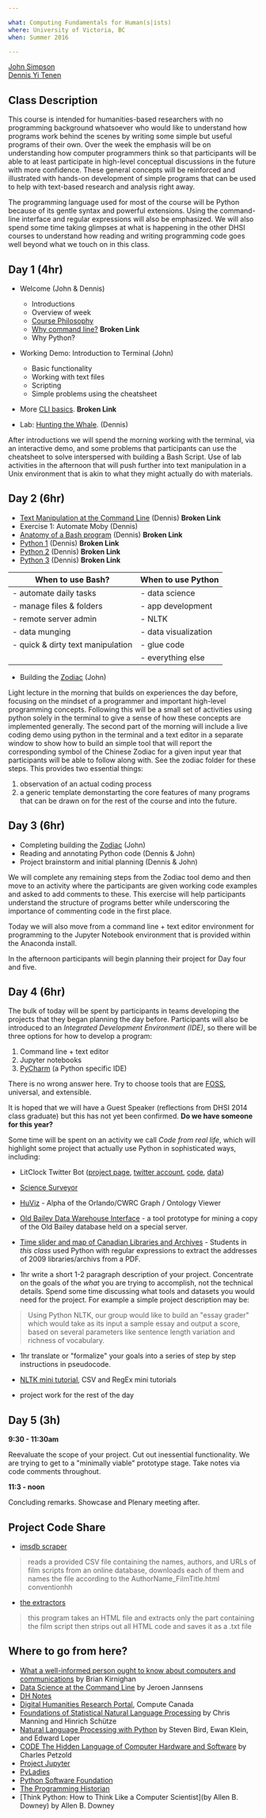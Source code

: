 ```yaml
---

what: Computing Fundamentals for Human(s|ists)
where: University of Victoria, BC
when: Summer 2016

---
```


[John Simpson](https://twitter.com/symulation)  
[Dennis Yi Tenen](https://twitter.com/dennistenen)

## Class Description

This course is intended for humanities-based researchers with no programming
background whatsoever who would like to understand how programs work behind the
scenes by writing some simple but useful programs of their own. Over the week
the emphasis will be on understanding how computer programmers think so that
participants will be able to at least participate in high-level conceptual
discussions in the future with more confidence. These general concepts will be
reinforced and illustrated with hands-on development of simple programs that
can be used to help with text-based research and analysis right away. 

The programming language used for most of the course will be Python because of its gentle syntax and powerful extensions. Using the command-line interface and regular
expressions will also be emphasized. We will also spend some time taking
glimpses at what is happening in the other DHSI courses to understand how
reading and writing programming code goes well beyond what we touch on in this
class.

## Day 1 (4hr)

- Welcome (John & Dennis)
  - Introductions
  - Overview of week
  - [Course Philosophy][6]
  - [Why command line?][7] **Broken Link**
  - Why Python?

- Working Demo: Introduction to Terminal (John)
	- Basic functionality
	- Working with text files
	- Scripting
	- Simple problems using the cheatsheet

- More [CLI basics][8]. **Broken Link**
- Lab: [Hunting the Whale][5]. (Dennis)

[4]: https://github.com/denten-courses/dhsi-coding-fundamentals/blob/master/labs/weasel.md
[5]: https://github.com/denten-courses/dhsi-coding-fundamentals/blob/master/labs/whale.md
[6]: https://github.com/denten-workshops/dh-core#philosophy
[7]: https://github.com/dh-notes/dhnotes/blob/master/tutorials/command-line/000-cli.md
[8]:https://github.com/dh-notes/dhnotes/blob/master/tutorials/command-line/000-cli.md#table-of-contents

After introductions we will spend the morning working with the terminal, via an interactive 
demo, and some problems that participants can use the cheatsheet to solve interspersed with building a Bash Script.  Use of lab activities in the afternoon
that will push further into text manipulation in a Unix environment that is akin to what they might actually do with materials.

## Day 2 (6hr)

- [Text Manipulation at the Command Line][9] (Dennis) **Broken Link**
- Exercise 1: Automate Moby (Dennis)
- [Anatomy of a Bash program][10] (Dennis) **Broken Link**
- [Python 1][11] (Dennis) **Broken Link**
- [Python 2][12] (Dennis) **Broken Link**
- [Python 3][13] (Dennis) **Broken Link**

| When to use Bash?                 | When to use Python       |
------------------------------------|--------------------------|
| - automate daily tasks            | - data science           |
| - manage files & folders          | - app development        |
| - remote server admin             | - NLTK                   |
| - data munging                    | - data visualization     |
| - quick & dirty text manipulation | - glue code              |
|                                   | - everything else        |


[9]: https://github.com/xpmethod/dhnotes/blob/master/command-line/109-text.md
[10]: https://github.com/denten-courses/dhsi-coding-fundamentals/blob/master/write-log.sh
[11]: https://github.com/denten/dhnotes/blob/master/python/python-1.md
[12]: https://github.com/denten/dhnotes/blob/master/python/python-2.md
[13]: https://github.com/denten/dhnotes/blob/master/python/python-3.md

- Building the [Zodiac][14] (John)

[14]: https://github.com/xpmethod-workshops/dhsi-coding-fundamentals/tree/master/python-live-code/zodiac

Light lecture in the morning that builds on experiences the day before,
focusing on the mindset of a programmer and important high-level programming
concepts.  Following this will be a small set of activities using python solely
in the terminal to give a sense of how these concepts are implemented
generally.  The second part of the morning will include a live coding demo
using python in the terminal and a text editor in a separate window to show how
to build an simple tool that will report the corresponding symbol of the Chinese
Zodiac for a given input year that participants will be able to follow along with. 
See the zodiac folder for these steps.  This provides two essential things:

1. observation of an actual coding process
2. a generic template demonstarting the core features of many programs that can be drawn on for the rest of the course and into the future.

## Day 3 (6hr)

- Completing building the [Zodiac][14] (John)
- Reading and annotating Python code (Dennis & John)
- Project brainstorm and initial planning (Dennis & John)

We will complete any remaining steps from the Zodiac tool demo and then move to an activity where the participants are given working code examples and asked to add comments to these.  This exercise will help participants understand the structure of programs better while underscoring the importance of commenting code in the first place.

Today we will also move from a command line + text editor environment for programming to the Jupyter Notebook environment that is provided within the Anaconda install.

In the afternoon participants will begin planning their project for Day four and five.


## Day 4 (6hr)

The bulk of today will be spent by participants in teams developing the projects that they began planning the day before.  Participants will also be introduced to an *Integrated Development Environment (IDE)*, so there will be three options for how to develop a program:

1. Command line + text editor
2. Jupyter notebooks
3. [PyCharm](https://www.jetbrains.com/pycharm/) (a Python specific IDE)

There is no wrong answer here. Try to choose tools that are 
[FOSS](http://en.wikipedia.org/wiki/Free_and_open-source_software), universal, and
extensible.

It is hoped that we will have a Guest Speaker (reflections from DHSI 2014 class graduate) but this has not yet been confirmed. **Do we have someone for this year?**

Some time will be spent on an activity we call *Code from real life*, which will highlight some project that actually use Python in sophisticated ways, including:

- LitClock Twitter Bot ([project
    page](http://xpmethod.plaintext.in/public-discourse/litclock.html),
[twitter account](https://twitter.com/litclock),
[code](https://github.com/dhcolumbia/litclock/blob/master/cron-bot.py),
[data](https://github.com/dhcolumbia/litclock/blob/master/tweets.csv))
- [Science
    Surveyor](http://xpmethod.plaintext.in/public-discourse/surveyor.html)
- [HuViz](http://alpha.orlando.dev.semandra.com/) - Alpha of the Orlando/CWRC
    Graph / Ontology Viewer 
- [Old Bailey Data Warehouse Interface](http://analytics.artsrn.ualberta.ca/digging2data/) - a tool prototype for mining a copy of the Old Bailey database held on a special server.
- [Time slider and map of Canadian Libraries and Archives](http://cwrc.ca/rsc-src/) - Students in *this class* used Python with regular expressions to extract the addresses of 2009 libraries/archivs from a PDF.
 

- 1hr write a short 1-2 paragraph description of your project. Concentrate on
the goals of the *what* you are trying to accomplish, not the technical
details. Spend some time discussing what tools and datasets you would need for
the project. For example a simple project description may be:

> Using Python NLTK, our group would like to build an "essay grader" which
> would take as its input a sample essay and output a score, based on several
> parameters like sentence length variation and richness of vocabulary.

- 1hr translate or "formalize" your goals into a series of step by step
instructions in pseudocode.

- [NLTK
mini tutorial](https://github.com/denten/dhnotes/blob/master/python/python-4.md),
CSV and RegEx mini tutorials

- project work for the rest of the day

## Day 5 (3h)

**9:30 - 11:30am**

Reevaluate the scope of your project. Cut out inessential functionality. We are 
trying to get to a "minimally viable" prototype stage. Take notes via code comments 
throughout.

**11:3 - noon**

Concluding remarks. Showcase and Plenary meeting after.



## Project Code Share

- [imsdb scraper](https://github.com/denten-workshops/dhsi-coding-fundamentals/tree/master/code-samples/imsdb)

> reads a provided CSV file containing the names, authors, and URLs of film
scripts from an online database, downloads each of them and names the file
according to the AuthorName_FilmTitle.html conventionhh

- [the extractors](https://github.com/denten-workshops/dhsi-coding-fundamentals/tree/master/code-samples/extractors)

> this program takes an HTML file and extracts only the part containing the
> film script then strips out all HTML code and saves it as a .txt file

## Where to go from here?

- [What a well-informed person ought to know
about computers and communications](http://dl.acm.org/citation.cfm?id=2380975) by Brian Kirnighan
- [Data Science at the Command Line](http://datascienceatthecommandline.com/) by Jeroen Jannsens
- [DH Notes](https://github.com/denten/dhnotes/wiki)
- [Digital Humanities Research Portal](https://www.computecanada.ca/research-portal/digital-humanities-working-group/), Compute Canada
- [Foundations of Statistical Natural Language Processing](http://nlp.stanford.edu/fsnlp/) by Chris Manning and Hinrich Schütze
- [Natural Language Processing with Python](http://www.nltk.org/book/) by  Steven Bird, Ewan Klein, and Edward Loper
- [CODE
The Hidden Language of Computer Hardware and Software](http://www.charlespetzold.com/code/) by Charles Petzold 
- [Project Jupyter](https://github.com/jupyter)
- [PyLadies](https://github.com/pyladies)
- [Python Software Foundation](https://www.python.org/psf/)
- [The Programming Historian](http://http://programminghistorian.org)
- [Think Python: How to Think Like a Computer Scientist](by Allen B. Downey) by Allen B. Downey

[1]: https://piazza.com/class/ia5h507lfcr47d 

[2]: https://github.com/denten-workshops/dh-core 

[3]: https://github.com/denten/dhnotes/wiki
